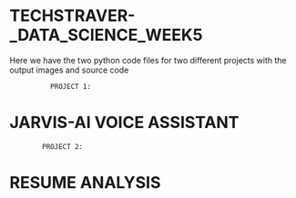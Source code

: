 # TECHSTRAVER-_DATA_SCIENCE_WEEK5

Here we have the two python code files for two different projects with the output images and source code


              PROJECT 1:
   # JARVIS-AI VOICE ASSISTANT
            
            PROJECT 2:
  # RESUME ANALYSIS
